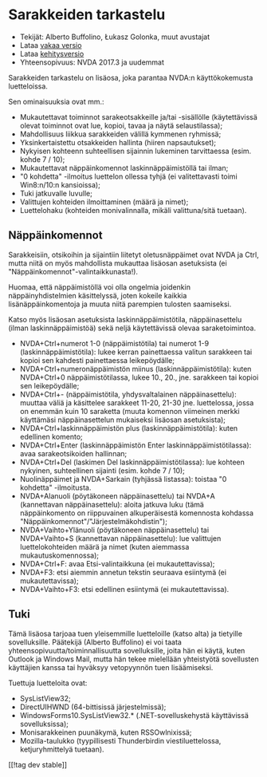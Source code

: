 # Sarakkeiden tarkastelu #

* Tekijät: Alberto Buffolino, Łukasz Golonka, muut avustajat
* Lataa [vakaa versio][stable]
* Lataa [kehitysversio][dev]
* Yhteensopivuus: NVDA 2017.3 ja uudemmat

Sarakkeiden tarkastelu on lisäosa, joka parantaa NVDA:n käyttökokemusta
luetteloissa.

Sen ominaisuuksia ovat mm.:

* Mukautettavat toiminnot sarakeotsakkeille ja/tai -sisällölle
  (käytettävissä olevat toiminnot ovat lue, kopioi, tavaa ja näytä
  selaustilassa);
* Mahdollisuus liikkua sarakkeiden välillä kymmenen ryhmissä;
* Yksinkertaistettu otsakkeiden hallinta (hiiren napsautukset);
* Nykyisen kohteenn suhteellisen sijainnin lukeminen tarvittaessa
  (esim. kohde 7 / 10);
* Mukautettavat näppäinkomennot laskinnäppäimistöllä tai ilman;
* "0 kohdetta" -ilmoitus luettelon ollessa tyhjä (ei valitettavasti toimi
  Win8:n/10:n kansioissa);
* Tuki jatkuvalle luvulle;
* Valittujen kohteiden ilmoittaminen (määrä ja nimet);
* Luettelohaku (kohteiden monivalinnalla, mikäli valittuna/sitä tuetaan).

## Näppäinkomennot

Sarakkeisiin, otsikoihin ja sijaintiin liitetyt oletusnäppäimet ovat NVDA ja
Ctrl, mutta niitä on myös mahdollista mukauttaa lisäosan asetuksista (ei
"Näppäinkomennot"-valintaikkunasta!).

Huomaa, että näppäimistöllä voi olla ongelmia joidenkin näppäinyhdistelmien
käsittelyssä, joten kokeile kaikkia lisänäppäinkomentoja ja muuta niitä
parempien tulosten saamiseksi.

Katso myös lisäosan asetuksista laskinnäppäimistötila, näppäinasettelu
(ilman laskinnäppäimistöä) sekä neljä käytettävissä olevaa saraketoimintoa.

* NVDA+Ctrl+numerot 1-0 (näppäimistötila) tai numerot 1-9
  (laskinnäppäimistötila): lukee kerran painettaessa valitun sarakkeen tai
  kopioi sen kahdesti painettaessa leikepöydälle;
* NVDA+Ctrl+numeronäppäimistön miinus (laskinnäppäimistötila): kuten
  NVDA+Ctrl+0 näppäimistötilassa, lukee 10., 20., jne. sarakkeen tai kopioi
  sen leikepöydälle;
* NVDA+Ctrl+- (näppäimistötila, yhdysvaltalainen näppäinasettelu): muuttaa
  väliä ja käsittelee sarakkeet 11-20, 21-30 jne. luettelossa, jossa on
  enemmän kuin 10 saraketta (muuta komennon viimeinen merkki käyttämäsi
  näppäinasettelun mukaiseksi lisäosan asetuksista);
* NVDA+Ctrl+laskinnäppäimistön plus (laskinnäppäimistötila): kuten edellinen
  komento;
* NVDA+Ctrl+Enter (laskinnäppäimistön Enter laskinnäppäimistötilassa): avaa
  sarakeotsikoiden hallinnan;
* NVDA+Ctrl+Del (laskimen Del laskinnäppäimistötilassa): lue kohteen
  nykyinen, suhteellinen sijainti (esim. kohde 7 / 10);
* Nuolinäppäimet ja NVDA+Sarkain (tyhjässä listassa): toistaa "0 kohdetta"
  -ilmoitusta.
* NVDA+Alanuoli (pöytäkoneen näppäinasettelu) tai NVDA+A (kannettavan
  näppäinasettelu): aloita jatkuva luku (tämä näppäinkomento on riippuvainen
  alkuperäisestä komennosta kohdassa
  "Näppäinkomennot"/"Järjestelmäkohdistin");
* NVDA+Vaihto+Ylänuoli (pöytäkoneen näppäinasettelu) tai NVDA+Vaihto+S
  (kannettavan näppäinasettelu): lue valittujen luettelokohteiden määrä ja
  nimet (kuten aiemmassa mukautuskomennossa);
* NVDA+Ctrl+F: avaa Etsi-valintaikkuna (ei mukautettavissa);
* NVDA+F3: etsi aiemmin  annetun tekstin seuraava esiintymä (ei
  mukautettavissa);
* NVDA+Vaihto+F3: etsi edellinen esiintymä (ei mukautettavissa).

## Tuki

Tämä lisäosa tarjoaa tuen yleisemmille luetteloille (katso alta) ja
tietyille sovelluksille. Päätekijä (Alberto Buffolino) ei voi taata
yhteensopivuutta/toiminnallisuutta sovelluksille, joita hän ei käytä, kuten
Outlook ja Windows Mail, mutta hän tekee mielellään yhteistyötä sovellusten
käyttäjien kanssa tai hyväksyy vetopyynnön tuen lisäämiseksi.

Tuettuja luetteloita ovat:

* SysListView32;
* DirectUIHWND (64-bittisissä järjestelmissä);
* WindowsForms10.SysListView32.* (.NET-sovelluskehystä käyttävissä
  sovelluksissa);
* Monisarakkeinen puunäkymä, kuten RSSOwlnixissä;
* Mozilla-taulukko (tyypillisesti Thunderbirdin viestiluettelossa,
  ketjuryhmittelyä tuetaan).


[[!tag dev stable]]


[stable]: https://www.nvaccess.org/addonStore/legacy?file=cr

[dev]: https://www.nvaccess.org/addonStore/legacy?file=cr-dev
